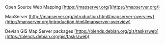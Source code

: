 
Open Source Web Mapping [https://mapserver.org/](https://mapserver.org/)  
  
MapServer [http://mapserver.org/introduction.html#mapserver-overview](http://mapserver.org/introduction.html#mapserver-overview)  
  
Devian GIS Map Server packages [https://blends.debian.org/gis/tasks/web](https://blends.debian.org/gis/tasks/web)


